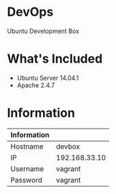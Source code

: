 # DevOps
Ubuntu Development Box

# What's Included
- Ubuntu Server 14.04.1
- Apache 2.4.7

# Information

| Information   |            |
| ----------|------------------ |
| Hostname  | devbox            |
| IP        | 192.168.33.10     |
| Username  | vagrant           |
| Password  | vagrant           |
